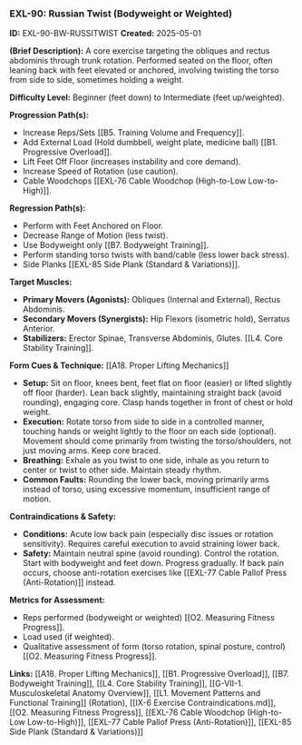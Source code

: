 ### **EXL-90: Russian Twist (Bodyweight or Weighted)**

**ID:** EXL-90-BW-RUSSITWIST **Created:** 2025-05-01

**(Brief Description):** A core exercise targeting the obliques and rectus abdominis through trunk rotation. Performed seated on the floor, often leaning back with feet elevated or anchored, involving twisting the torso from side to side, sometimes holding a weight.

**Difficulty Level:** Beginner (feet down) to Intermediate (feet up/weighted).

**Progression Path(s):**

- Increase Reps/Sets [[B5. Training Volume and Frequency]].
- Add External Load (Hold dumbbell, weight plate, medicine ball) [[B1. Progressive Overload]].
- Lift Feet Off Floor (increases instability and core demand).
- Increase Speed of Rotation (use caution).
- Cable Woodchops [[EXL-76 Cable Woodchop (High-to-Low  Low-to-High)]].

**Regression Path(s):**

- Perform with Feet Anchored on Floor.
- Decrease Range of Motion (less twist).
- Use Bodyweight only [[B7. Bodyweight Training]].
- Perform standing torso twists with band/cable (less lower back stress).
- Side Planks [[EXL-85 Side Plank (Standard & Variations)]].

**Target Muscles:**

- **Primary Movers (Agonists):** Obliques (Internal and External), Rectus Abdominis.
- **Secondary Movers (Synergists):** Hip Flexors (isometric hold), Serratus Anterior.
- **Stabilizers:** Erector Spinae, Transverse Abdominis, Glutes. [[L4. Core Stability Training]].

**Form Cues & Technique:** [[A18. Proper Lifting Mechanics]]

- **Setup:** Sit on floor, knees bent, feet flat on floor (easier) or lifted slightly off floor (harder). Lean back slightly, maintaining straight back (avoid rounding), engaging core. Clasp hands together in front of chest or hold weight.
- **Execution:** Rotate torso from side to side in a controlled manner, touching hands or weight lightly to the floor on each side (optional). Movement should come primarily from twisting the torso/shoulders, not just moving arms. Keep core braced.
- **Breathing:** Exhale as you twist to one side, inhale as you return to center or twist to other side. Maintain steady rhythm.
- **Common Faults:** Rounding the lower back, moving primarily arms instead of torso, using excessive momentum, insufficient range of motion.

**Contraindications & Safety:**

- **Conditions:** Acute low back pain (especially disc issues or rotation sensitivity). Requires careful execution to avoid straining lower back.
- **Safety:** Maintain neutral spine (avoid rounding). Control the rotation. Start with bodyweight and feet down. Progress gradually. If back pain occurs, choose anti-rotation exercises like [[EXL-77 Cable Pallof Press (Anti-Rotation)]] instead.

**Metrics for Assessment:**

- Reps performed (bodyweight or weighted) [[O2. Measuring Fitness Progress]].
- Load used (if weighted).
- Qualitative assessment of form (torso rotation, spinal posture, control) [[O2. Measuring Fitness Progress]].

**Links:** [[A18. Proper Lifting Mechanics]], [[B1. Progressive Overload]], [[B7. Bodyweight Training]], [[L4. Core Stability Training]], [[G-VII-1. Musculoskeletal Anatomy Overview]], [[L1. Movement Patterns and Functional Training]] (Rotation), [[IX-6 Exercise Contraindications.md]], [[O2. Measuring Fitness Progress]], [[EXL-76 Cable Woodchop (High-to-Low  Low-to-High)]], [[EXL-77 Cable Pallof Press (Anti-Rotation)]], [[EXL-85 Side Plank (Standard & Variations)]]